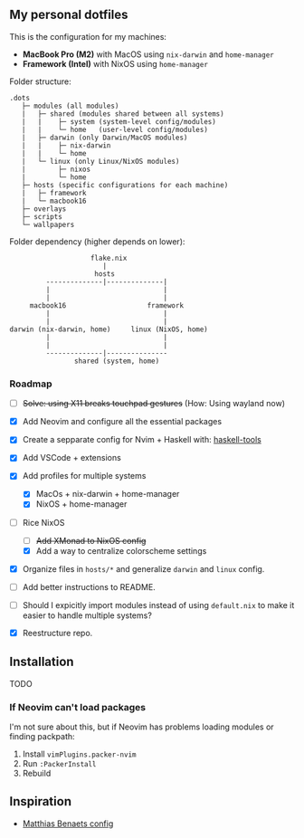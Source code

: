 ## My personal dotfiles

This is the configuration for my machines:
- **MacBook Pro (M2)** with MacOS using `nix-darwin` and `home-manager`
- **Framework (Intel)** with NixOS using `home-manager`

Folder structure:
```
.dots
   ├─ modules (all modules)
   |   ├─ shared (modules shared between all systems)
   |   |    ├─ system (system-level config/modules)
   |   |    └─ home   (user-level config/modules)
   |   ├─ darwin (only Darwin/MacOS modules)
   |   |    ├─ nix-darwin
   |   |    └─ home
   |   └─ linux (only Linux/NixOS modules)
   |        ├─ nixos
   |        └─ home
   ├─ hosts (specific configurations for each machine)
   |   ├─ framework
   |   └─ macbook16
   ├─ overlays
   ├─ scripts
   └─ wallpapers
```

Folder dependency (higher depends on lower):
```
                    flake.nix
                       |
                     hosts
         --------------|--------------|
         |                            |
         |                            |
     macbook16                    framework
         |                            |
         |                            |
darwin (nix-darwin, home)     linux (NixOS, home)
         |                            |
         |                            |
         --------------|---------------
                shared (system, home)
```

### Roadmap

- [ ] ~~Solve: using X11 breaks touchpad gestures~~ (How: Using wayland now)
- [x] Add Neovim and configure all the essential packages
- [x] Create a sepparate config for Nvim + Haskell with: [haskell-tools](https://github.com/MrcJkb/haskell-tools.nvim)
- [x] Add VSCode + extensions
- [x] Add profiles for multiple systems
    - [x] MacOs + nix-darwin + home-manager
    - [x] NixOS + home-manager
- [ ] Rice NixOS
    - [ ] ~~Add XMonad to NixOS config~~
    - [x] Add a way to centralize colorscheme settings
- [x] Organize files in `hosts/*` and generalize `darwin` and `linux` config.
- [ ] Add better instructions to README.
- [ ] Should I expicitly import modules instead of using `default.nix` to make it easier to handle multiple systems?
- [x] Reestructure repo.
    

## Installation

TODO

### If Neovim can't load packages

I'm not sure about this, but if Neovim has problems loading modules or finding packpath:
1. Install `vimPlugins.packer-nvim`
2. Run `:PackerInstall`
3. Rebuild

## Inspiration

- [Matthias Benaets config](https://github.com/MatthiasBenaets/nixos-config)
